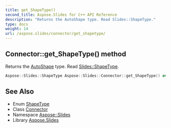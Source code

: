 ```yaml
---
title: get_ShapeType()
second_title: Aspose.Slides for C++ API Reference
description: "Returns the AutoShape type. Read Slides::ShapeType."
type: docs
weight: 14
url: /aspose.slides/connector/get_shapetype/
---
```

## Connector::get_ShapeType() method


Returns the [AutoShape](../../autoshape/) type. Read [Slides::ShapeType](../../shapetype/).

```cpp
Aspose::Slides::ShapeType Aspose::Slides::Connector::get_ShapeType() override
```

## See Also

* Enum [ShapeType](../../shapetype/)
* Class [Connector](../)
* Namespace [Aspose::Slides](../../)
* Library [Aspose.Slides](../../../)